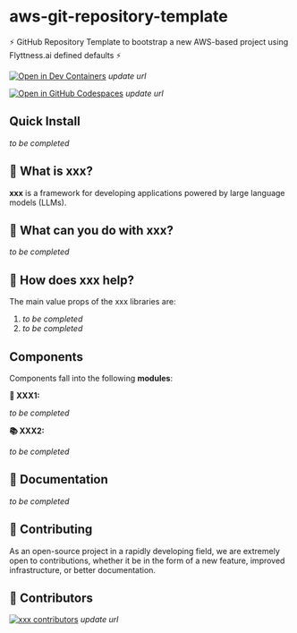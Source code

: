 # aws-git-repository-template

⚡ GitHub Repository Template to bootstrap a new AWS-based project using Flyttness.ai defined defaults ⚡

[![Open in Dev Containers](https://img.shields.io/static/v1?label=Dev%20Containers&message=Open&color=blue&logo=visualstudiocode)](https://vscode.dev/redirect?url=vscode://ms-vscode-remote.remote-containers/cloneInVolume?url=https://github.com/Flyttness/xxx) *update url*

[![Open in GitHub Codespaces](https://github.com/codespaces/badge.svg)](https://codespaces.new/Flyttness/xxx) *update url*

## Quick Install

*to be completed*
  
## 🤔 What is xxx?

**xxx** is a framework for developing applications powered by large language models (LLMs).

## 🧱 What can you do with xxx?

*to be completed*

## 🚀 How does xxx help?

The main value props of the xxx libraries are:
1. *to be completed*
2. *to be completed*

## Components

Components fall into the following **modules**:

**📃 XXX1:**

*to be completed*

**📚 XXX2:**

*to be completed*

## 📖 Documentation

*to be completed*

## 💁 Contributing

As an open-source project in a rapidly developing field, we are extremely open to contributions, whether it be in the form of a new feature, improved infrastructure, or better documentation.

## 🌟 Contributors

[![xxx contributors](https://contrib.rocks/image?repo=Flyttness/xxx&max=2000)](https://github.com/Flyttness/xxx/graphs/contributors) *update url*
